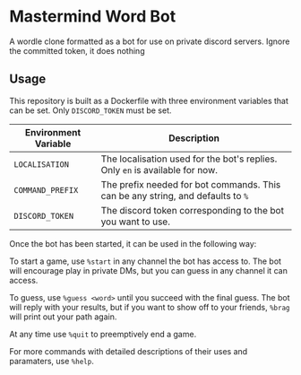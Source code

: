 # Mastermind Word Bot
A wordle clone formatted as a bot for use on private discord servers.
Ignore the committed token, it does nothing

## Usage
This repository is built as a Dockerfile with three environment variables that can be set.
Only `DISCORD_TOKEN` must be set.


| Environment Variable | Description |
| --- | --- |
| `LOCALISATION` | The localisation used for the bot's replies. Only `en` is available for now. |
| `COMMAND_PREFIX` | The prefix needed for bot commands. This can be any string, and defaults to `%` |
| `DISCORD_TOKEN` | The discord token corresponding to the bot you want to use. |


Once the bot has been started, it can be used in the following way:

To start a game, use `%start` in any channel the bot has access to.
The bot will encourage play in private DMs, but you can guess in any channel it can access.

To guess, use `%guess <word>` until you succeed with the final guess.
The bot will reply with your results, but if you want to show off to your friends, `%brag` will print out your path again.

At any time use `%quit` to preemptively end a game.

For more commands with detailed descriptions of their uses and paramaters, use `%help`.
